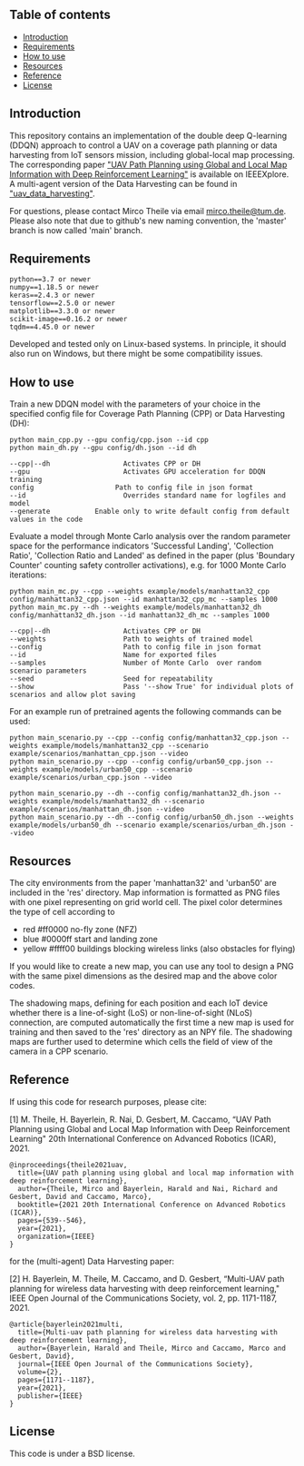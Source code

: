 ## Table of contents

* [Introduction](#introduction)
* [Requirements](#requirements)
* [How to use](#how-to-use)
* [Resources](#resources)
* [Reference](#reference)
* [License](#license)

## Introduction

This repository contains an implementation of the double deep Q-learning (DDQN) approach to control a UAV on a coverage path planning or data harvesting from IoT sensors mission, including global-local map processing. The corresponding paper ["UAV Path Planning using Global and Local Map Information with Deep Reinforcement Learning"](https://ieeexplore.ieee.org/abstract/document/9659413) is available on IEEEXplore. A multi-agent version of the Data Harvesting can be found in ["uav_data_harvesting"](https://github.com/hbayerlein/uav_data_harvesting).

For questions, please contact Mirco Theile via email mirco.theile@tum.de. Please also note that due to github's new naming convention, the 'master' branch is now called 'main' branch.


## Requirements

```
python==3.7 or newer
numpy==1.18.5 or newer
keras==2.4.3 or newer
tensorflow==2.5.0 or newer
matplotlib==3.3.0 or newer
scikit-image==0.16.2 or newer
tqdm==4.45.0 or newer
```
Developed and tested only on Linux-based systems. In principle, it should also run on Windows, but there might be some compatibility issues.

## How to use

Train a new DDQN model with the parameters of your choice in the specified config file for Coverage Path Planning (CPP) or Data Harvesting (DH):

```
python main_cpp.py --gpu config/cpp.json --id cpp
python main_dh.py --gpu config/dh.json --id dh

--cpp|--dh                  Activates CPP or DH
--gpu                       Activates GPU acceleration for DDQN training
config                    Path to config file in json format
--id                        Overrides standard name for logfiles and model
--generate           Enable only to write default config from default values in the code
```

Evaluate a model through Monte Carlo analysis over the random parameter space for the performance indicators 'Successful Landing', 'Collection Ratio', 'Collection Ratio and Landed' as defined in the paper (plus 'Boundary Counter' counting safety controller activations), e.g. for 1000 Monte Carlo iterations:

```
python main_mc.py --cpp --weights example/models/manhattan32_cpp config/manhattan32_cpp.json --id manhattan32_cpp_mc --samples 1000
python main_mc.py --dh --weights example/models/manhattan32_dh config/manhattan32_dh.json --id manhattan32_dh_mc --samples 1000

--cpp|--dh                  Activates CPP or DH
--weights                   Path to weights of trained model
--config                    Path to config file in json format
--id                        Name for exported files
--samples                   Number of Monte Carlo  over random scenario parameters
--seed                      Seed for repeatability
--show                      Pass '--show True' for individual plots of scenarios and allow plot saving
```

For an example run of pretrained agents the following commands can be used:
```
python main_scenario.py --cpp --config config/manhattan32_cpp.json --weights example/models/manhattan32_cpp --scenario example/scenarios/manhattan_cpp.json --video
python main_scenario.py --cpp --config config/urban50_cpp.json --weights example/models/urban50_cpp --scenario example/scenarios/urban_cpp.json --video

python main_scenario.py --dh --config config/manhattan32_dh.json --weights example/models/manhattan32_dh --scenario example/scenarios/manhattan_dh.json --video
python main_scenario.py --dh --config config/urban50_dh.json --weights example/models/urban50_dh --scenario example/scenarios/urban_dh.json --video
```

## Resources

The city environments from the paper 'manhattan32' and 'urban50' are included in the 'res' directory. Map information is formatted as PNG files with one pixel representing on grid world cell. The pixel color determines the type of cell according to

* red #ff0000 no-fly zone (NFZ)
* blue #0000ff start and landing zone
* yellow #ffff00 buildings blocking wireless links (also obstacles for flying)

If you would like to create a new map, you can use any tool to design a PNG with the same pixel dimensions as the desired map and the above color codes.

The shadowing maps, defining for each position and each IoT device whether there is a line-of-sight (LoS) or non-line-of-sight (NLoS) connection, are computed automatically the first time a new map is used for training and then saved to the 'res' directory as an NPY file. The shadowing maps are further used to determine which cells the field of view of the camera in a CPP scenario.


## Reference

If using this code for research purposes, please cite:

[1] M. Theile, H. Bayerlein, R. Nai, D. Gesbert, M. Caccamo, “UAV Path Planning using Global and Local Map Information with Deep Reinforcement Learning" 20th International Conference on Advanced Robotics (ICAR), 2021. 

```
@inproceedings{theile2021uav,
  title={UAV path planning using global and local map information with deep reinforcement learning},
  author={Theile, Mirco and Bayerlein, Harald and Nai, Richard and Gesbert, David and Caccamo, Marco},
  booktitle={2021 20th International Conference on Advanced Robotics (ICAR)},
  pages={539--546},
  year={2021},
  organization={IEEE}
}
```

for the (multi-agent) Data Harvesting paper:

[2] H. Bayerlein, M. Theile, M. Caccamo, and D. Gesbert, “Multi-UAV path planning for wireless data harvesting with deep reinforcement learning," IEEE Open Journal of the Communications Society, vol. 2, pp. 1171-1187, 2021.

```
@article{bayerlein2021multi,
  title={Multi-uav path planning for wireless data harvesting with deep reinforcement learning},
  author={Bayerlein, Harald and Theile, Mirco and Caccamo, Marco and Gesbert, David},
  journal={IEEE Open Journal of the Communications Society},
  volume={2},
  pages={1171--1187},
  year={2021},
  publisher={IEEE}
}
```



## License 

This code is under a BSD license.
